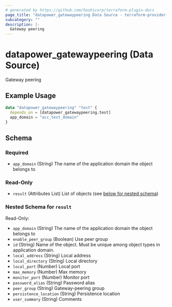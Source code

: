 ```yaml
---
# generated by https://github.com/hashicorp/terraform-plugin-docs
page_title: "datapower_gatewaypeering Data Source - terraform-provider-datapower"
subcategory: ""
description: |-
  Gateway peering
---
```


# datapower_gatewaypeering (Data Source)

Gateway peering

## Example Usage

```terraform
data "datapower_gatewaypeering" "test" {
  depends_on = [datapower_gatewaypeering.test]
  app_domain = "acc_test_domain"
}
```

<!-- schema generated by tfplugindocs -->
## Schema

### Required

- `app_domain` (String) The name of the application domain the object belongs to

### Read-Only

- `result` (Attributes List) List of objects (see [below for nested schema](#nestedatt--result))

<a id="nestedatt--result"></a>
### Nested Schema for `result`

Read-Only:

- `app_domain` (String) The name of the application domain the object belongs to
- `enable_peer_group` (Boolean) Use peer group
- `id` (String) Name of the object. Must be unique among object types in application domain.
- `local_address` (String) Local address
- `local_directory` (String) Local directory
- `local_port` (Number) Local port
- `max_memory` (Number) Max memory
- `monitor_port` (Number) Monitor port
- `password_alias` (String) Password alias
- `peer_group` (String) Gateway-peering group
- `persistence_location` (String) Persistence location
- `user_summary` (String) Comments

